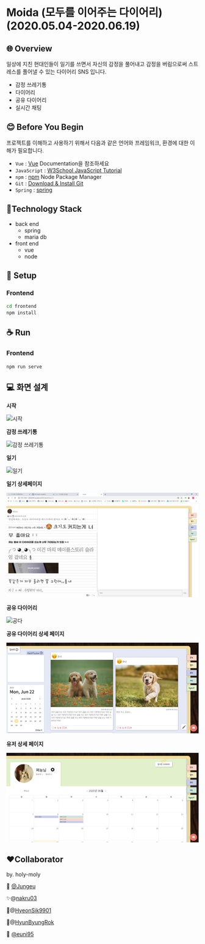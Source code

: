 # Moida (모두를 이어주는 다이어리)(2020.05.04-2020.06.19)


## 🌐 Overview

일상에 지친 현대인들이 일기를 쓰면서 자신의 감정을 풀어내고 감정을 버림으로써 스트레스를 풀어낼 수 있는 다이어리 SNS 입니다.

- 감정 쓰레기통
- 다이어리
- 공유 다이어리
- 실시간 채팅


## 😊 Before You Begin

프로젝트를 이해하고 사용하기 위해서 다음과 같은 언어와 프레임워크, 환경에 대한 이해가 필요합니다.
- `Vue` : [Vue](https://vuejs.org/) Documentation을 참조하세요
- `JavaScript` : [W3School JavaScript Tutorial](https://www.w3schools.com/js/)
- `npm` : [npm](https://www.npmjs.com/) Node Package Manager
- `Git` : [Download & Install Git](https://git-scm.com/downloads)
- `Spring` : [spring](https://spring.io/)

## 🥢Technology Stack

- back end
  - spring
  - maria db
- front end
  - vue
  - node


## 📌 Setup

### Frontend
```sh
cd frontend
npm install
```

## ☕ Run

### Frontend
```sh
npm run serve
```

## 💻 화면 설계

**시작**

![시작](https://moida-image-bucket.s3.ap-northeast-2.amazonaws.com/diary/ars2424%40naver.com/0571611c-8ae7-42ba-9761-6e2424b3fca8.jpg)

**감정 쓰레기통**

![감정 쓰레기통](https://moida-image-bucket.s3.ap-northeast-2.amazonaws.com/diary/ars2424%40naver.com/b7daa203-4088-4b01-b10e-44ffa9762bcf.jpg)

**일기**

![일기](https://moida-image-bucket.s3.ap-northeast-2.amazonaws.com/diary/ars2424%40naver.com/a1270c43-9361-4fbf-91e1-a48bc5b4312d.jpg)

**일기 상세페이지**

![일기상세](https://github.com/JungeunKwon/moida/blob/master/MainImage/KakaoTalk_20200605_231624893.png?raw=true)

**공유 다이어리**

![공다](https://moida-image-bucket.s3.ap-northeast-2.amazonaws.com/diary/ars2424%40naver.com/de39d6eb-0d4f-4bca-a92a-2e137299e19e.jpg)

**공유 다이어리 상세 페이지**

![공다 상세](https://github.com/JungeunKwon/moida/blob/master/MainImage/KakaoTalk_20200916_154315953.png?raw=true)

**유저 상세 페이지**

![유저 상세](https://github.com/JungeunKwon/moida/blob/master/MainImage/68747470733a2f2f6d6f6964612d696d6167652d6275636b65742e73332e61702d6e6f727468656173742d322e616d617a6f6e6177732e636f6d2f64696172792f617273323432342534306e617665722e636f6d2f61306134656565332d353264372d346166302d3931333.png?raw=true)


## ❤️Collaborator
by. holy-moly

🍺 [@Jungeu](https://github.com/JungeunKwon)

✨@[nakru03](https://github.com/nakru03)

🤔@[HyeonSik9901](https://gitlab.com/HyeonSik9901)

🍰@[HyunByungRok](https://github.com/HyunByungRok)

🐬 [@euni95](https://github.com/euni95)